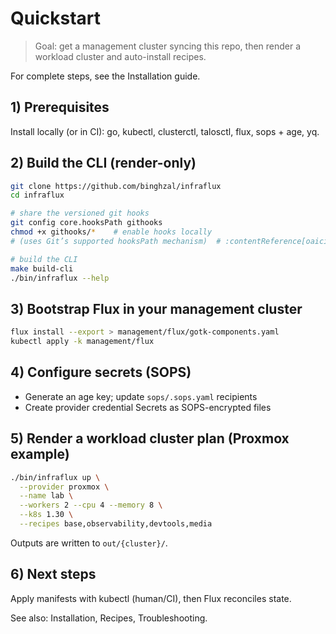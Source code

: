 # Quickstart

> Goal: get a management cluster syncing this repo, then render a workload cluster and auto-install recipes.

For complete steps, see the Installation guide.

## 1) Prerequisites

Install locally (or in CI): go, kubectl, clusterctl, talosctl, flux, sops + age, yq.

## 2) Build the CLI (render-only)

```bash
git clone https://github.com/binghzal/infraflux
cd infraflux

# share the versioned git hooks
git config core.hooksPath githooks
chmod +x githooks/*    # enable hooks locally
# (uses Git’s supported hooksPath mechanism)  # :contentReference[oaicite:5]{index=5}

# build the CLI
make build-cli
./bin/infraflux --help

```

## 3) Bootstrap Flux in your management cluster

```bash
flux install --export > management/flux/gotk-components.yaml
kubectl apply -k management/flux
```

## 4) Configure secrets (SOPS)

- Generate an age key; update `sops/.sops.yaml` recipients
- Create provider credential Secrets as SOPS-encrypted files

## 5) Render a workload cluster plan (Proxmox example)

```bash
./bin/infraflux up \
  --provider proxmox \
  --name lab \
  --workers 2 --cpu 4 --memory 8 \
  --k8s 1.30 \
  --recipes base,observability,devtools,media
```

Outputs are written to `out/{cluster}/`.

## 6) Next steps

Apply manifests with kubectl (human/CI), then Flux reconciles state.

See also: Installation, Recipes, Troubleshooting.
